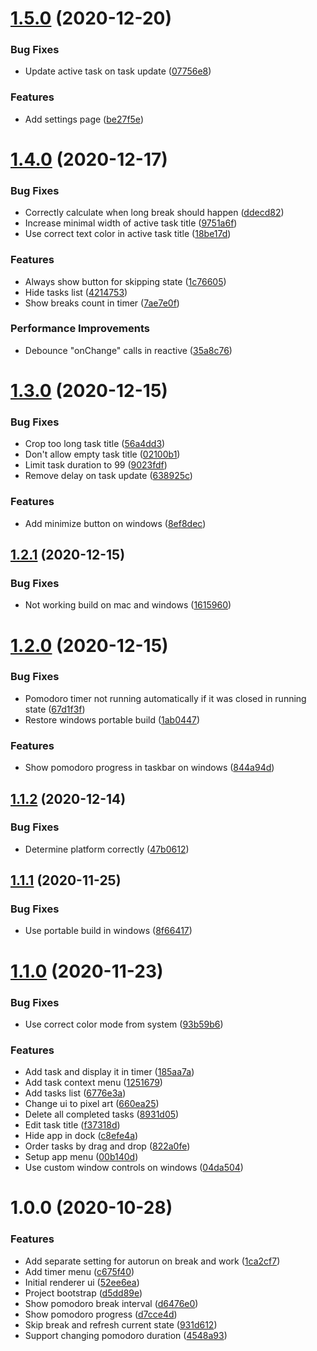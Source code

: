 # [1.5.0](https://github.com/TheUnderScorer/pixel-pomodo/compare/v1.4.0...v1.5.0) (2020-12-20)


### Bug Fixes

* Update active task on task update ([07756e8](https://github.com/TheUnderScorer/pixel-pomodo/commit/07756e812aadb5b413afa91b7511e483c20706d5))


### Features

* Add settings page ([be27f5e](https://github.com/TheUnderScorer/pixel-pomodo/commit/be27f5e2e09cfe9e6656f398d311c11f96ae377f))

# [1.4.0](https://github.com/TheUnderScorer/pixel-pomodo/compare/v1.3.0...v1.4.0) (2020-12-17)


### Bug Fixes

* Correctly calculate when long break should happen ([ddecd82](https://github.com/TheUnderScorer/pixel-pomodo/commit/ddecd82c31304a03e6972323424cb6b7abe49677))
* Increase minimal width of active task title ([9751a6f](https://github.com/TheUnderScorer/pixel-pomodo/commit/9751a6f96dab1e005f10ea0d9eb85af9027c87f1))
* Use correct text color in active task title ([18be17d](https://github.com/TheUnderScorer/pixel-pomodo/commit/18be17df0ae4679cf3870ae5a8a807f23671f1cb))


### Features

* Always show button for skipping state ([1c76605](https://github.com/TheUnderScorer/pixel-pomodo/commit/1c766055b70d83a0b5d33e80abd9cb1923fa40b3))
* Hide tasks list ([4214753](https://github.com/TheUnderScorer/pixel-pomodo/commit/4214753f85f38dc0f1e9e20ee0d4bf9e4a0a74f2))
* Show breaks count in timer ([7ae7e0f](https://github.com/TheUnderScorer/pixel-pomodo/commit/7ae7e0f3c0ed1afd2a19f13aae53b4da44600c21))


### Performance Improvements

* Debounce "onChange" calls in reactive ([35a8c76](https://github.com/TheUnderScorer/pixel-pomodo/commit/35a8c7691cdb92d82ca69efa019d11d209975b8f))

# [1.3.0](https://github.com/TheUnderScorer/pixel-pomodo/compare/v1.2.1...v1.3.0) (2020-12-15)


### Bug Fixes

* Crop too long task title ([56a4dd3](https://github.com/TheUnderScorer/pixel-pomodo/commit/56a4dd3d541d2abc473e843f61745387589dfd37))
* Don't allow empty task title ([02100b1](https://github.com/TheUnderScorer/pixel-pomodo/commit/02100b1a9929fc739f1986d1bd328e817d884501))
* Limit task duration to 99 ([9023fdf](https://github.com/TheUnderScorer/pixel-pomodo/commit/9023fdf3b5a3f801e0918ab616673db5f53c1dcd))
* Remove delay on task update ([638925c](https://github.com/TheUnderScorer/pixel-pomodo/commit/638925cc89df15f359cbc49e26576eaa69ba76bb))


### Features

* Add minimize button on windows ([8ef8dec](https://github.com/TheUnderScorer/pixel-pomodo/commit/8ef8dec788437fb1c429fc63c189775f39f97eb9))

## [1.2.1](https://github.com/TheUnderScorer/pixel-pomodo/compare/v1.2.0...v1.2.1) (2020-12-15)


### Bug Fixes

* Not working build on mac and windows ([1615960](https://github.com/TheUnderScorer/pixel-pomodo/commit/1615960ed2d156ea11a7ddf07f0b6ace3028284c))

# [1.2.0](https://github.com/TheUnderScorer/pixel-pomodo/compare/v1.1.2...v1.2.0) (2020-12-15)


### Bug Fixes

* Pomodoro timer not running automatically if it was closed in running state ([67d1f3f](https://github.com/TheUnderScorer/pixel-pomodo/commit/67d1f3ffe1f7db24f75a6729467297ec4213957a))
* Restore windows portable build ([1ab0447](https://github.com/TheUnderScorer/pixel-pomodo/commit/1ab04479b13794b07be46689ad2fba6b84e0066c))


### Features

* Show pomodoro progress in taskbar on windows ([844a94d](https://github.com/TheUnderScorer/pixel-pomodo/commit/844a94d1a973244db6d7e0ee6627082ed5328939))

## [1.1.2](https://github.com/TheUnderScorer/PixelPomodo/compare/v1.1.1...v1.1.2) (2020-12-14)


### Bug Fixes

* Determine platform correctly ([47b0612](https://github.com/TheUnderScorer/PixelPomodo/commit/47b0612ce61b94f39457e25a7f63249f1ad77adb))

## [1.1.1](https://github.com/TheUnderScorer/PixelPomodo/compare/v1.1.0...v1.1.1) (2020-11-25)


### Bug Fixes

* Use portable build in windows ([8f66417](https://github.com/TheUnderScorer/PixelPomodo/commit/8f6641754517ace2aa1d29734a39bd753350d546))

# [1.1.0](https://github.com/TheUnderScorer/PixelPomodo/compare/v1.0.0...v1.1.0) (2020-11-23)


### Bug Fixes

* Use correct color mode from system ([93b59b6](https://github.com/TheUnderScorer/PixelPomodo/commit/93b59b6840051f7f5e8e00c3335fd57c7a03d77a))


### Features

* Add task and display it in timer ([185aa7a](https://github.com/TheUnderScorer/PixelPomodo/commit/185aa7aafa09c96e660d14140c6b483c47f24939))
* Add task context menu ([1251679](https://github.com/TheUnderScorer/PixelPomodo/commit/1251679ba55c828a2771a61025a74ee702381035))
* Add tasks list ([6776e3a](https://github.com/TheUnderScorer/PixelPomodo/commit/6776e3a894d1239c63321d8c91701c22ec160a49))
* Change ui to pixel art ([660ea25](https://github.com/TheUnderScorer/PixelPomodo/commit/660ea25ada58a07620700954973595a5dafa5e33))
* Delete all completed tasks ([8931d05](https://github.com/TheUnderScorer/PixelPomodo/commit/8931d0597e62b8e38560c56237a7e8d63b14faa9))
* Edit task title ([f37318d](https://github.com/TheUnderScorer/PixelPomodo/commit/f37318dc4d137bca2c8f328f65b2180dfebbf12f))
* Hide app in dock ([c8efe4a](https://github.com/TheUnderScorer/PixelPomodo/commit/c8efe4a9df6dfe8e32fb6ee3ea665e11180a0956))
* Order tasks by drag and drop ([822a0fe](https://github.com/TheUnderScorer/PixelPomodo/commit/822a0fe5e4ed0229fb6df672b8a7166501b2a531))
* Setup app menu ([00b140d](https://github.com/TheUnderScorer/PixelPomodo/commit/00b140d7feaf23549872801df91557a03c98f546))
* Use custom window controls on windows ([04da504](https://github.com/TheUnderScorer/PixelPomodo/commit/04da504f42c140dd0d1a3c0d8c38df36ab826363))

# 1.0.0 (2020-10-28)


### Features

* Add separate setting for autorun on break and work ([1ca2cf7](https://github.com/TheUnderScorer/PixelPomodo/commit/1ca2cf73b34e532016bc70add0d0b3741cab1b06))
* Add timer menu ([c675f40](https://github.com/TheUnderScorer/PixelPomodo/commit/c675f40d9aaa70df3656e6229cc689a1b6320e80))
* Initial renderer ui ([52ee6ea](https://github.com/TheUnderScorer/PixelPomodo/commit/52ee6eae83baaea56da242bb9c757ce438219545))
* Project bootstrap ([d5dd89e](https://github.com/TheUnderScorer/PixelPomodo/commit/d5dd89e26987af215a0a3059ea0f0bcf36684412))
* Show pomodoro break interval ([d6476e0](https://github.com/TheUnderScorer/PixelPomodo/commit/d6476e0daedcd0af529ab0686f7d4e0260272c53))
* Show pomodoro progress ([d7cce4d](https://github.com/TheUnderScorer/PixelPomodo/commit/d7cce4d3cd9dcb7ba2f120f4603aa324e9ea4ae2))
* Skip break and refresh current state ([931d612](https://github.com/TheUnderScorer/PixelPomodo/commit/931d6127b1f092fc601085dc0e6282ee979f2b03))
* Support changing pomodoro duration ([4548a93](https://github.com/TheUnderScorer/PixelPomodo/commit/4548a93e7275a18a40432d1871f3e8b5b2dc3e8e))

